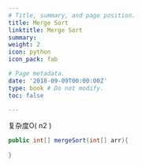 ```yaml
---
# Title, summary, and page position.
title: Merge Sort
linktitle: Merge Sort
summary:
weight: 2
icon: python
icon_pack: fab

# Page metadata.
date: '2018-09-09T00:00:00Z'
type: book # Do not modify.
toc: false

---
```


复杂度O( n2 )

```java
public int[] mergeSort(int[] arr){
	
}
```